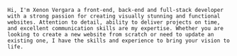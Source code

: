 `Hi, I'm Xenon Vergara a front-end, back-end and full-stack developer with a strong passion for creating visually stunning and functional websites. Attention to detail, ability to deliver projects on time, and excellent communication skills are my expertise. Whether you are looking to create a new website from scratch or need to update an existing one, I have the skills and experience to bring your vision to life.`

